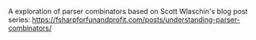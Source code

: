 A exploration of parser combinators based on Scott Wlaschin's blog post series: https://fsharpforfunandprofit.com/posts/understanding-parser-combinators/
